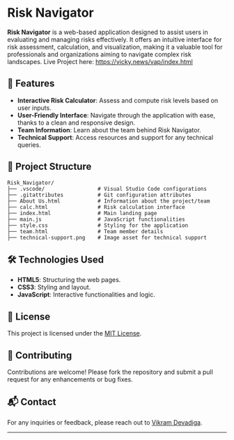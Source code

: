 # Risk Navigator

**Risk Navigator** is a web-based application designed to assist users in evaluating and managing risks effectively. It offers an intuitive interface for risk assessment, calculation, and visualization, making it a valuable tool for professionals and organizations aiming to navigate complex risk landscapes.
Live Project here: https://vicky.news/vap/index.html
## 🚀 Features

* **Interactive Risk Calculator**: Assess and compute risk levels based on user inputs.
* **User-Friendly Interface**: Navigate through the application with ease, thanks to a clean and responsive design.
* **Team Information**: Learn about the team behind Risk Navigator.
* **Technical Support**: Access resources and support for any technical queries.

## 📁 Project Structure

```
Risk_Navigator/
├── .vscode/                 # Visual Studio Code configurations
├── .gitattributes           # Git configuration attributes
├── About Us.html            # Information about the project/team
├── calc.html                # Risk calculation interface
├── index.html               # Main landing page
├── main.js                  # JavaScript functionalities
├── style.css                # Styling for the application
├── team.html                # Team member details
├── technical-support.png    # Image asset for technical support
```

## 🛠️ Technologies Used

* **HTML5**: Structuring the web pages.
* **CSS3**: Styling and layout.
* **JavaScript**: Interactive functionalities and logic.

## 📄 License

This project is licensed under the [MIT License](LICENSE).

## 🤝 Contributing

Contributions are welcome! Please fork the repository and submit a pull request for any enhancements or bug fixes.

## 📬 Contact

For any inquiries or feedback, please reach out to [Vikram Devadiga](mailtodevadigavikram1@gmail.com).

---
